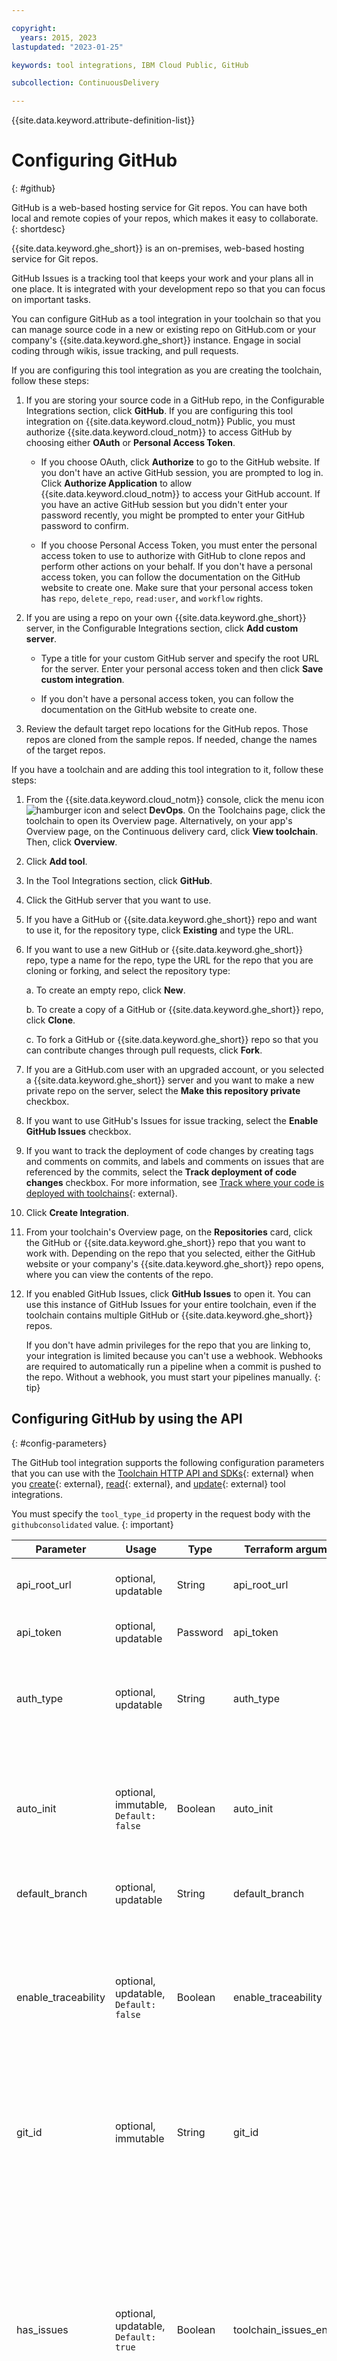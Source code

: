 ```yaml
---

copyright:
  years: 2015, 2023
lastupdated: "2023-01-25"

keywords: tool integrations, IBM Cloud Public, GitHub

subcollection: ContinuousDelivery

---
```


{{site.data.keyword.attribute-definition-list}}

# Configuring GitHub
{: #github}

GitHub is a web-based hosting service for Git repos. You can have both local and remote copies of your repos, which makes it easy to collaborate.
{: shortdesc}

{{site.data.keyword.ghe_short}} is an on-premises, web-based hosting service for Git repos.

GitHub Issues is a tracking tool that keeps your work and your plans all in one place. It is integrated with your development repo so that you can focus on important tasks.

You can configure GitHub as a tool integration in your toolchain so that you can manage source code in a new or existing repo on GitHub.com or your company's {{site.data.keyword.ghe_short}} instance. Engage in social coding through wikis, issue tracking, and pull requests.

If you are configuring this tool integration as you are creating the toolchain, follow these steps:

1. If you are storing your source code in a GitHub repo, in the Configurable Integrations section, click **GitHub**. If you are configuring this tool integration on {{site.data.keyword.cloud_notm}} Public, you must authorize {{site.data.keyword.cloud_notm}} to access GitHub by choosing either **OAuth** or **Personal Access Token**. 

   * If you choose OAuth, click **Authorize** to go to the GitHub website. If you don't have an active GitHub session, you are prompted to log in. Click **Authorize Application** to allow {{site.data.keyword.cloud_notm}} to access your GitHub account. If you have an active GitHub session but you didn't enter your password recently, you might be prompted to enter your GitHub password to confirm.

   * If you choose Personal Access Token, you must enter the personal access token to use to authorize with GitHub to clone repos and perform other actions on your behalf. If you don't have a personal access token, you can follow the documentation on the GitHub website to create one. Make sure that your personal access token has `repo`, `delete_repo`, `read:user`, and `workflow` rights.


1. If you are using a repo on your own {{site.data.keyword.ghe_short}} server, in the Configurable Integrations section, click **Add custom server**.

   * Type a title for your custom GitHub server and specify the root URL for the server. Enter your personal access token and then click **Save custom integration**.

   * If you don't have a personal access token, you can follow the documentation on the GitHub website to create one.

1. Review the default target repo locations for the GitHub repos. Those repos are cloned from the sample repos. If needed, change the names of the target repos.


If you have a toolchain and are adding this tool integration to it, follow these steps:

1. From the {{site.data.keyword.cloud_notm}} console, click the menu icon ![hamburger icon](images/icon_hamburger.svg) and select **DevOps**. On the Toolchains page, click the toolchain to open its Overview page. Alternatively, on your app's Overview page, on the Continuous delivery card, click **View toolchain**. Then, click **Overview**.
1. Click **Add tool**.
1. In the Tool Integrations section, click **GitHub**.
1. Click the GitHub server that you want to use.
1. If you have a GitHub or {{site.data.keyword.ghe_short}} repo and want to use it, for the repository type, click **Existing** and type the URL.
1. If you want to use a new GitHub or {{site.data.keyword.ghe_short}} repo, type a name for the repo, type the URL for the repo that you are cloning or forking, and select the repository type:

   a. To create an empty repo, click **New**.

   b. To create a copy of a GitHub or {{site.data.keyword.ghe_short}} repo, click **Clone**.

   c. To fork a GitHub or {{site.data.keyword.ghe_short}} repo so that you can contribute changes through pull requests, click **Fork**.

1. If you are a GitHub.com user with an upgraded account, or you selected a {{site.data.keyword.ghe_short}} server and you want to make a new private repo on the server, select the **Make this repository private** checkbox.
1. If you want to use GitHub's Issues for issue tracking, select the **Enable GitHub Issues** checkbox.
1. If you want to track the deployment of code changes by creating tags and comments on commits, and labels and comments on issues that are referenced by the commits, select the **Track deployment of code changes** checkbox. For more information, see [Track where your code is deployed with toolchains](https://www.ibm.com/cloud/blog/announcements/track-code-deployed-toolchains/){: external}.
1. Click **Create Integration**.
1. From your toolchain's Overview page, on the **Repositories** card, click the GitHub or {{site.data.keyword.ghe_short}} repo that you want to work with. Depending on the repo that you selected, either the GitHub website or your company's {{site.data.keyword.ghe_short}} repo opens, where you can view the contents of the repo.
1. If you enabled GitHub Issues, click **GitHub Issues** to open it. You can use this instance of GitHub Issues for your entire toolchain, even if the toolchain contains multiple GitHub or {{site.data.keyword.ghe_short}} repos.    

   If you don't have admin privileges for the repo that you are linking to, your integration is limited because you can't use a webhook. Webhooks are required to automatically run a pipeline when a commit is pushed to the repo. Without a webhook, you must start your pipelines manually.
   {: tip}

## Configuring GitHub by using the API
{: #config-parameters}

The GitHub tool integration supports the following configuration parameters that you can use with the [Toolchain HTTP API and SDKs](https://cloud.ibm.com/apidocs/toolchain){: external} when you [create](https://cloud.ibm.com/apidocs/toolchain#create-tool){: external}, [read](https://cloud.ibm.com/apidocs/toolchain#get-tool-by-id){: external}, and [update](https://cloud.ibm.com/apidocs/toolchain#update-tool){: external} tool integrations.

You must specify the `tool_type_id` property in the request body with the `githubconsolidated` value.
{: important}

| Parameter | Usage | Type | Terraform argument | Description |
| --- | --- | --- | --- | --- |
| api_root_url | optional, updatable | String | api_root_url | The URL of the API root for the GitHub server. |
| api_token | optional, updatable | Password | api_token | The Personal Access Token (PAT). |
| auth_type | optional, updatable | String | auth_type | Set this value to the authentication method to use to access the Git provider. |
| auto_init | optional, immutable, `Default: false` | Boolean | auto_init | Set this value to `true` to initialize this repo with a readme file. This parameter is used only when you create a repo. |
| default_branch | optional, updatable | String | default_branch | The default branch of the Git repo. |
| enable_traceability | optional, updatable, `Default: false` | Boolean | enable_traceability | Set this value to `true` to track the deployment of code changes by creating tags, labels and comments on commits, pull requests, and referenced issues. |
| git_id | optional, immutable | String | git_id | Set this value to `github` for github.com, or to the GUID of a custom GitHub Enterprise server. |
| has_issues | optional, updatable, `Default: true` | Boolean | toolchain_issues_enabled | Set this value to `true` to enable issues on the GitHub repo and add an Issues tool card to the toolchain. Set the value to `false` to remove the tool integration card from the toolchain. This setting does not impact whether issues are enabled on the GitHub repo itself. |
| integration_owner | optional, updatable | String | integration_owner | Select the user that the Git operations are performed as. |
| owner_id | optional, immutable | String | owner_id | The GitHub user or organization that owns the repo. This parameter is required when you create a repo, or clone or fork a repo. This value is computed when you link to an existing repo. |
| private_repo | optional, immutable, `Default: false` | Boolean | private_repo | Set this value to `true` to make the repo private when you create a repo or clone or fork a repo. This parameter is not used when you link to an existing repo. |
| repo_id | optional, immutable | String | repo_id | The ID of the GitHub repo. |
| repo_name | optional, immutable | String | repo_name | The name of the GitHub repo to create. This parameter is required when you create a repo, or clone or fork a repo. This value is computed when you link to an existing repo. |
| repo_url | optional, immutable | String | repo_url | The URL of the GitHub repo for this tool integration. This parameter is required when you link to an existing repo. This value is computed when you create a repo, or clone or fork a repo. |
| source_repo_url | optional, immutable | String | source_repo_url | The URL of the repo that you are forking or cloning. This parameter is required when you fork or clone a repo. It is not used when you create a repo or link to an existing repo. |
| token_url | optional, updatable | String | token_url | The token URL that is used to authorize with the GitHub server. |
| type | required, immutable | String | type | The operation to perform to initialize the new tool integration.  Use `new` to create a Git repo, `clone` to clone an existing repo into a new Git repo, `fork` to fork an existing Git repo, or `link` to link to an existing Git repo. |
{: caption="Table 1. GitHub tool integration parameters" caption-side="bottom"}

## Learn more about GitHub
{: #learn_github}

To learn more about GitHub, see the [GitHub article](https://www.ibm.com/garage/method/practices/culture/tool_github/){: external} and the [GitHub and Issue Tracking: Social coding hosted by IBM article](https://www.ibm.com/garage/method/practices/code/tool_git_repos_and_issue_tracking){: external} on the IBM Cloud Garage Method or take the [Ensure quality deployments by using the "Deployment Risk Analytics with GitHub and Jenkins" toolchain](https://www.ibm.com/cloud/architecture/tutorials/ensure-quality-deployment-risk-analytics-with-github-and-jenkins-toolchain){: external} tutorial.
